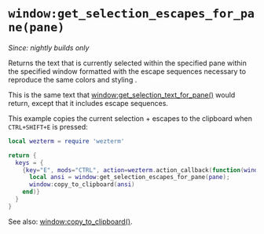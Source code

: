 # `window:get_selection_escapes_for_pane(pane)`

*Since: nightly builds only*

Returns the text that is currently selected within the specified pane within
the specified window formatted with the escape sequences necessary to reproduce
the same colors and styling .

This is the same text that
[window:get_selection_text_for_pane()](get_selection_text_for_pane.md) would
return, except that it includes escape sequences.

This example copies the current selection + escapes to the clipboard when
`CTRL+SHIFT+E` is pressed:

```lua
local wezterm = require 'wezterm'

return {
  keys = {
    {key="E", mods="CTRL", action=wezterm.action_callback(function(window, pane)
      local ansi = window:get_selection_escapes_for_pane(pane);
      window:copy_to_clipboard(ansi)
    end)}
  }
}
```

See also: [window:copy_to_clipboard()](copy_to_clipboard.md).
